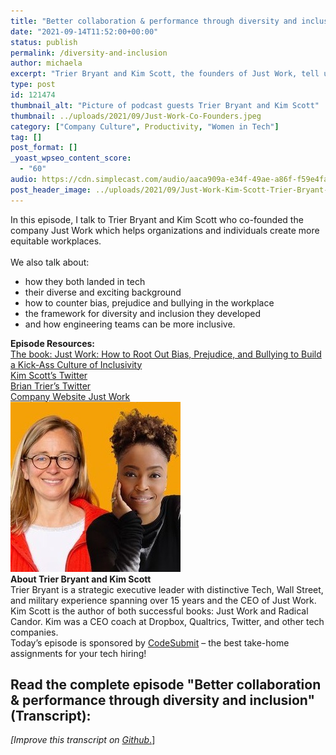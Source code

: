 ```yaml
---
title: "Better collaboration & performance through diversity and inclusion"
date: "2021-09-14T11:52:00+00:00"
status: publish
permalink: /diversity-and-inclusion
author: michaela
excerpt: "Trier Bryant and Kim Scott, the founders of Just Work, tell us how we can create more equitable workplaces."
type: post
id: 121474
thumbnail_alt: "Picture of podcast guests Trier Bryant and Kim Scott"
thumbnail: ../uploads/2021/09/Just-Work-Co-Founders.jpeg
category: ["Company Culture", Productivity, "Women in Tech"]
tag: []
post_format: []
_yoast_wpseo_content_score:
  - "60"
audio: https://cdn.simplecast.com/audio/aaca909a-e34f-49ae-a86f-f59e4fa807f0/episodes/c36a32bc-7e5b-4bec-8c16-9f874e199b47/audio/a40f5daa-dc97-48bb-849a-7fbd79fd7e2e/default_tc.mp3
post_header_image: ../uploads/2021/09/Just-Work-Kim-Scott-Trier-Bryant-Bg-2.jpg
---
```


<div class="episode-about">
      In this episode, I talk to Trier Bryant and Kim Scott who co-founded the company Just Work which helps organizations and individuals create more equitable workplaces.
    <br/> <br/>We also talk about:
    <ul>
      <li>how they both landed in tech</li>
      <li>their diverse and exciting background</li>
      <li>how to counter bias, prejudice and bullying in the workplace</li>
      <li>the framework for diversity and inclusion they developed</li>
      <li>and how engineering teams can be more inclusive.</li>
    </ul>
</div>
<div class=" episode-links">
<b>Episode Resources:</b><br/>
    <a href="https://www.amazon.com/gp/product/1250203481/ref=as_li_tl?ie=UTF8&camp=1789&creative=9325&creativeASIN=1250203481&linkCode=as2&tag=mgreiler-20&linkId=de1fb52b5f8f81f04603aa0196d15ec4">The book: Just Work: How to Root Out Bias, Prejudice, and Bullying to Build a Kick-Ass Culture of Inclusivity</a><br/>
    <a href="https://twitter.com/kimballscott">Kim Scott’s Twitter</a><br/>
    <a href="https://twitter.com/trier?lang=en">Brian Trier’s Twitter</a><br/>
    <a href="https://www.justworktogether.com/">Company Website Just Work</a><br/>
</div>


<div class="row pt-2 align-items-center">
    <div class="col-4 guest-picture">
    <img src="../uploads/2021/09/Just-Work-Co-Founders.jpeg" alt="Kim Scott and Brient Trier from Just Work"/>
    </div>
    <div class="col-8 guest-about">
    <b>About Trier Bryant and Kim Scott</b><br/>
        Trier Bryant is a strategic executive leader with distinctive Tech, Wall Street, and military experience spanning over 15 years and the CEO of Just Work. 
        Kim Scott is the author of both successful books: Just Work and Radical Candor. Kim was a CEO coach at Dropbox, Qualtrics, Twitter, and other tech companies. 
      </div>
</div>

<div class="sponsorship"> Today’s episode is sponsored by <a href="https://codesubmit.io/" target="_blank" rel="noreferrer" >CodeSubmit</a> – the best take-home assignments for your tech hiring! </div>

## Read the complete episode "Better collaboration & performance through diversity and inclusion" (Transcript):

_\[Improve this transcript on [Github](https://github.com/mgreiler/se-unlocked/tree/master/Transcripts)_[.](https://github.com/mgreiler/se-unlocked/tree/master/Transcripts)\]

